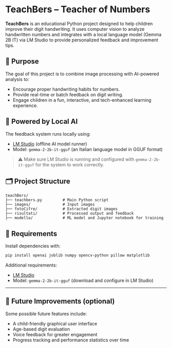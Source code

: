 # TeachBers – Teacher of Numbers

**TeachBers** is an educational Python project designed to help children improve their digit handwriting. It uses computer vision to analyze handwritten numbers and integrates with a local language model (Gemma 2B IT) via LM Studio to provide personalized feedback and improvement tips.

## 🎯 Purpose

The goal of this project is to combine image processing with AI-powered analysis to:

- Encourage proper handwriting habits for numbers.
- Provide real-time or batch feedback on digit writing.
- Engage children in a fun, interactive, and tech-enhanced learning experience.

## 🧠 Powered by Local AI

The feedback system runs locally using:

- [LM Studio](https://lmstudio.ai/) (offline AI model runner)
- Model: `gemma-2-2b-it-gguf` (an Italian language model in GGUF format)

> ⚠️ Make sure LM Studio is running and configured with `gemma-2-2b-it-gguf` for the system to work correctly.

## 🗂 Project Structure

```
teachBers/
├── teachbers.py         # Main Python script
├── images/              # Input images
├── fotoCifre/           # Extracted digit images
├── risultati/           # Processed output and feedback
├── modello/             # ML model and Jupyter notebook for training
```

## 🧰 Requirements

Install dependencies with:

```bash
pip install openai joblib numpy opencv-python pillow matplotlib
```

Additional requirements:

- [LM Studio](https://lmstudio.ai/)
- Model: `gemma-2-2b-it-gguf` (download and configure in LM Studio)

---

## 🚀 Future Improvements (optional)

Some possible future features include:

- A child-friendly graphical user interface
- Age-based digit evaluation
- Voice feedback for greater engagement
- Progress tracking and performance statistics over time
